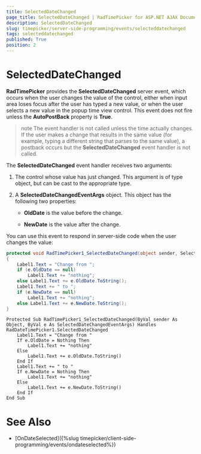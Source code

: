 ```yaml
---
title: SelectedDateChanged
page_title: SelectedDateChanged | RadTimePicker for ASP.NET AJAX Documentation
description: SelectedDateChanged
slug: timepicker/server-side-programming/events/selecteddatechanged
tags: selecteddatechanged
published: True
position: 2
---
```


# SelectedDateChanged



**RadTimePicker** provides the **SelectedDateChanged** server event, which occurs when the user changes the value of the control, either when input area loses focus after the user has typed a new value, or when the user selects a new value in the popup time view control. This event does not fire unless the **AutoPostBack** property is **True**.

>note 
The event handler is not called unless the time actually changes. If the user makes a change that results in the same value (for example, typing a different string that parses to the same value), a postback occurs but the **SelectedDateChanged** event handler is not called.
>


The **SelectedDateChanged** event handler receives two arguments:

1. The control whose value has just changed. This argument is of type object, but can be cast to the appropriate type.

2. A **SelectedDateChangedEventArgs** object. This object has the following two properties:

	* **OldDate** is the value before the change.

	* **NewDate** is the value after the change.

You can use this event to respond in server-side code when the user changes the value:



````C#
protected void RadTimePicker1_SelectedDateChanged(object sender, SelectedDateChangedEventArgs e)
{
    Label1.Text = "Change from ";
    if (e.OldDate == null)
        Label1.Text += "nothing";
    else Label1.Text += e.OldDate.ToString();
    Label1.Text += " to ";
    if (e.NewDate == null)
        Label1.Text += "nothing";
    else Label1.Text += e.NewDate.ToString();
}		
````
````VB.NET
Protected Sub RadTimePicker1_SelectedDateChanged(ByVal sender As Object, ByVal e As SelectedDateChangedEventArgs) Handles RadDateTimePicker1.SelectedDateChanged
    Label1.Text = "Change from "
    If e.OldDate = Nothing Then
        Label1.Text += "nothing"
    Else
        Label1.Text += e.OldDate.ToString()
    End If
    Label1.Text += " to "
    If e.NewDate = Nothing Then
        Label1.Text += "nothing"
    Else
        Label1.Text += e.NewDate.ToString()
    End If
End Sub
````


# See Also

 * [OnDateSelected]({%slug timepicker/client-side-programming/events/ondateselected%})


